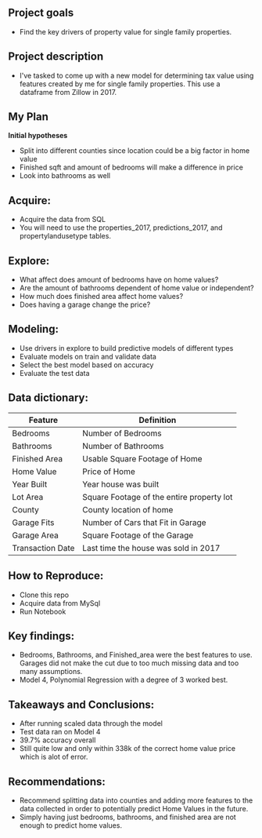 ## Project goals
  - Find the key drivers of property value for single family properties.

## Project description
  - I've tasked to come up with a new model for determining tax value using features created by me for single family properties. This use a dataframe from Zillow in 2017.
## My Plan
 __Initial hypotheses__ 
  - Split into different counties since location could be a big factor in home value
  - Finished sqft and amount of bedrooms will make a difference in price
  - Look into bathrooms as well
## Acquire:
  - Acquire the data from SQL
  - You will need to use the properties_2017, predictions_2017, and propertylandusetype tables.
## Explore:
  - What affect does amount of bedrooms have on home values?
  - Are the amount of bathrooms dependent of home value or independent?
  - How much does finished area affect home values?
  - Does having a garage change the price?
## Modeling:
  - Use drivers in explore to build predictive models of different types
  - Evaluate models on train and validate data
  - Select the best model based on accuracy
  - Evaluate the test data
## Data dictionary:
| Feature | Definition |
| --- | --- |
| Bedrooms | Number of Bedrooms |
| Bathrooms | Number of Bathrooms |
| Finished Area | Usable Square Footage of Home |
| Home Value | Price of Home |
| Year Built | Year house was built |
| Lot Area | Square Footage of the entire property lot |
| County | County location of home |
| Garage Fits | Number of Cars that Fit in Garage |
| Garage Area | Square Footage of the Garage |
| Transaction Date | Last time the house was sold in 2017 |

## How to Reproduce: 
   - Clone this repo
   - Acquire data from MySql
   - Run Notebook
## Key findings:
   - Bedrooms, Bathrooms, and Finished_area were the best features to use. Garages did not make the cut due to too much missing data and too many assumptions.
   - Model 4, Polynomial Regression with a degree of 3 worked best.
## Takeaways and Conclusions:
   - After running scaled data through the model
   - Test data ran on Model 4
   - 39.7% accuracy overall
   - Still quite low and only within 338k of the correct home value price which is alot of error.
## Recommendations: 
   - Recommend splitting data into counties and adding more features to the data collected in order to potentially predict Home Values in the future.
   - Simply having just bedrooms, bathrooms, and finished area are not enough to predict home values.
